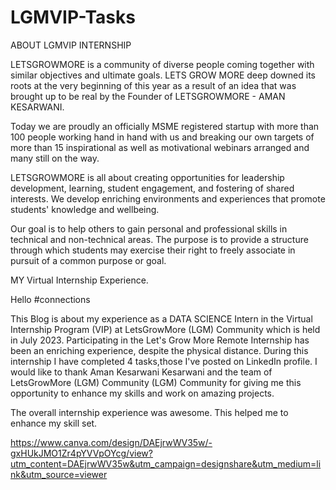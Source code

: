 # LGMVIP-Tasks

 ABOUT LGMVIP INTERNSHIP 

LETSGROWMORE is a community of diverse people coming together with similar objectives and ultimate goals. LETS GROW MORE deep downed its roots at the very beginning of this year as a result of an idea that was brought up to be real by the Founder of LETSGROWMORE - AMAN KESARWANI.



Today we are proudly an officially MSME registered startup with more than 100 people working hand in hand with us and breaking our own targets of more than 15 inspirational as well as motivational webinars arranged and many still on the way. 





LETSGROWMORE is all about creating opportunities for leadership development, learning, student engagement, and fostering of shared interests. We develop enriching environments and experiences that promote students' knowledge and wellbeing.



Our goal is to help others to gain personal and professional skills in technical and non-technical areas. The purpose is to provide a structure through which students may exercise their right to freely associate in pursuit of a common purpose or goal.

MY Virtual Internship Experience.

Hello #connections

This Blog is about my experience as a DATA SCIENCE Intern in the Virtual Internship Program (VIP) at LetsGrowMore (LGM) Community which is held in July 2023.
Participating in the Let's Grow More Remote Internship has been an enriching experience, despite the physical distance.
During this internship I have completed 4 tasks,those I've posted on LinkedIn profile.
I would like to thank Aman Kesarwani Kesarwani and the team of LetsGrowMore (LGM) Community (LGM) Community for giving me this opportunity to enhance my skills and work on amazing projects.

The overall internship experience was awesome. This helped me to enhance my skill set.




https://www.canva.com/design/DAEjrwWV35w/-gxHUkJMO1Zr4pYVVpOYcg/view?utm_content=DAEjrwWV35w&utm_campaign=designshare&utm_medium=link&utm_source=viewer
